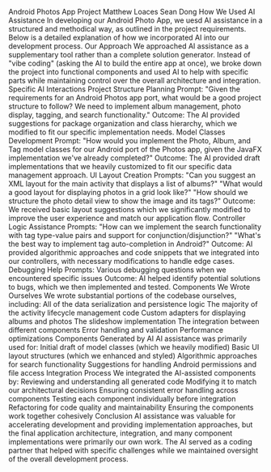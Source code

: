 Android Photos App Project
Matthew Loaces
Sean Dong
How We Used AI Assistance
In developing our Android Photo App, we uesd AI assistance in a structured and methodical way, as outlined in the project requirements. Below is a detailed explanation of how we incorporated AI into our development process.
Our Approach
We approached AI assistance as a supplementary tool rather than a complete solution generator. Instead of "vibe coding" (asking the AI to build the entire app at once), we broke down the project into functional components and used AI to help with specific parts while maintaining control over the overall architecture and integration.
Specific AI Interactions
Project Structure Planning
Prompt: "Given the requirements for an Android Photos app port, what would be a good project structure to follow? We need to implement album management, photo display, tagging, and search functionality."
Outcome: The AI provided suggestions for package organization and class hierarchy, which we modified to fit our specific implementation needs.
Model Classes Development
Prompt: "How would you implement the Photo, Album, and Tag model classes for our Android port of the Photos app, given the JavaFX implementation we've already completed?"
Outcome: The AI provided draft implementations that we heavily customized to fit our specific data management approach.
UI Layout Creation
Prompts:
"Can you suggest an XML layout for the main activity that displays a list of albums?"
"What would a good layout for displaying photos in a grid look like?"
"How should we structure the photo detail view to show the image and its tags?"
Outcome: We received basic layout suggestions which we significantly modified to improve the user experience and match our application flow.
Controller Logic Assistance
Prompts:
"How can we implement the search functionality with tag type-value pairs and support for conjunction/disjunction?"
"What's the best way to implement tag auto-completion in Android?"
Outcome: AI provided algorithmic approaches and code snippets that we integrated into our controllers, with necessary modifications to handle edge cases.
Debugging Help
Prompts: Various debugging questions when we encountered specific issues
Outcome: AI helped identify potential solutions to bugs, which we then implemented and tested.
Components We Wrote Ourselves
We wrote substantial portions of the codebase ourselves, including:
All of the data serialization and persistence logic
The majority of the activity lifecycle management code
Custom adapters for displaying albums and photos
The slideshow implementation
The integration between different components
Error handling and validation
Performance optimizations
Components Generated by AI
AI assistance was primarily used for:
Initial draft of model classes (which we heavily modified)
Basic UI layout structures (which we enhanced and styled)
Algorithmic approaches for search functionality
Suggestions for handling Android permissions and file access
Integration Process
We integrated the AI-assisted components by:
Reviewing and understanding all generated code
Modifying it to match our architectural decisions
Ensuring consistent error handling across components
Testing each component individually before integration
Refactoring for code quality and maintainability
Ensuring the components work together cohesively
Conclusion
AI assistance was valuable for accelerating development and providing implementation approaches, but the final application architecture, integration, and many component implementations were primarily our own work. The AI served as a coding partner that helped with specific challenges while we maintained oversight of the overall development process.
